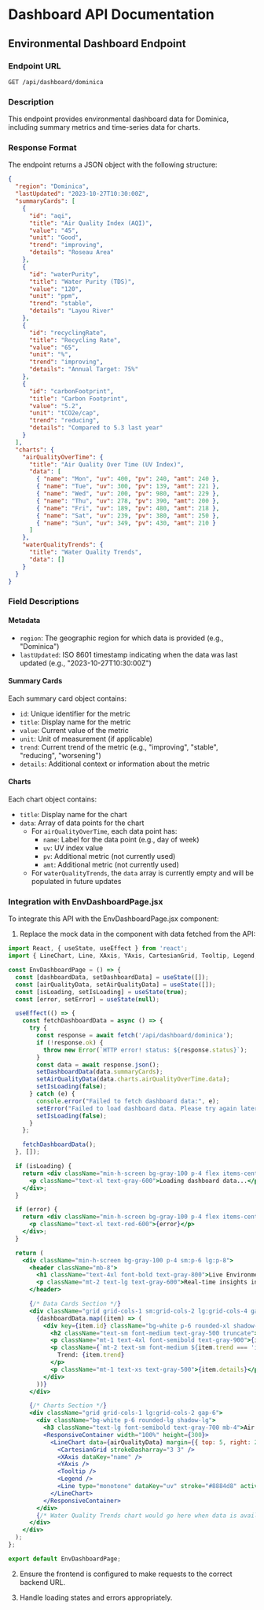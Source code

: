 # Dashboard API Documentation

## Environmental Dashboard Endpoint

### Endpoint URL
```
GET /api/dashboard/dominica
```

### Description
This endpoint provides environmental dashboard data for Dominica, including summary metrics and time-series data for charts.

### Response Format
The endpoint returns a JSON object with the following structure:

```json
{
  "region": "Dominica",
  "lastUpdated": "2023-10-27T10:30:00Z",
  "summaryCards": [
    { 
      "id": "aqi", 
      "title": "Air Quality Index (AQI)", 
      "value": "45", 
      "unit": "Good", 
      "trend": "improving", 
      "details": "Roseau Area" 
    },
    { 
      "id": "waterPurity", 
      "title": "Water Purity (TDS)", 
      "value": "120", 
      "unit": "ppm", 
      "trend": "stable", 
      "details": "Layou River" 
    },
    { 
      "id": "recyclingRate", 
      "title": "Recycling Rate", 
      "value": "65", 
      "unit": "%", 
      "trend": "improving", 
      "details": "Annual Target: 75%" 
    },
    { 
      "id": "carbonFootprint", 
      "title": "Carbon Footprint", 
      "value": "5.2", 
      "unit": "tCO2e/cap", 
      "trend": "reducing", 
      "details": "Compared to 5.3 last year" 
    }
  ],
  "charts": {
    "airQualityOverTime": {
      "title": "Air Quality Over Time (UV Index)",
      "data": [
        { "name": "Mon", "uv": 400, "pv": 240, "amt": 240 },
        { "name": "Tue", "uv": 300, "pv": 139, "amt": 221 },
        { "name": "Wed", "uv": 200, "pv": 980, "amt": 229 },
        { "name": "Thu", "uv": 278, "pv": 390, "amt": 200 },
        { "name": "Fri", "uv": 189, "pv": 480, "amt": 218 },
        { "name": "Sat", "uv": 239, "pv": 380, "amt": 250 },
        { "name": "Sun", "uv": 349, "pv": 430, "amt": 210 }
      ]
    },
    "waterQualityTrends": {
      "title": "Water Quality Trends",
      "data": []
    }
  }
}
```

### Field Descriptions

#### Metadata
- `region`: The geographic region for which data is provided (e.g., "Dominica")
- `lastUpdated`: ISO 8601 timestamp indicating when the data was last updated (e.g., "2023-10-27T10:30:00Z")

#### Summary Cards
Each summary card object contains:
- `id`: Unique identifier for the metric
- `title`: Display name for the metric
- `value`: Current value of the metric
- `unit`: Unit of measurement (if applicable)
- `trend`: Current trend of the metric (e.g., "improving", "stable", "reducing", "worsening")
- `details`: Additional context or information about the metric

#### Charts
Each chart object contains:
- `title`: Display name for the chart
- `data`: Array of data points for the chart
  - For `airQualityOverTime`, each data point has:
    - `name`: Label for the data point (e.g., day of week)
    - `uv`: UV index value
    - `pv`: Additional metric (not currently used)
    - `amt`: Additional metric (not currently used)
  - For `waterQualityTrends`, the `data` array is currently empty and will be populated in future updates

### Integration with EnvDashboardPage.jsx

To integrate this API with the EnvDashboardPage.jsx component:

1. Replace the mock data in the component with data fetched from the API:

```jsx
import React, { useState, useEffect } from 'react';
import { LineChart, Line, XAxis, YAxis, CartesianGrid, Tooltip, Legend, ResponsiveContainer } from 'recharts';

const EnvDashboardPage = () => {
  const [dashboardData, setDashboardData] = useState([]);
  const [airQualityData, setAirQualityData] = useState([]);
  const [isLoading, setIsLoading] = useState(true);
  const [error, setError] = useState(null);

  useEffect(() => {
    const fetchDashboardData = async () => {
      try {
        const response = await fetch('/api/dashboard/dominica');
        if (!response.ok) {
          throw new Error(`HTTP error! status: ${response.status}`);
        }
        const data = await response.json();
        setDashboardData(data.summaryCards);
        setAirQualityData(data.charts.airQualityOverTime.data);
        setIsLoading(false);
      } catch (e) {
        console.error("Failed to fetch dashboard data:", e);
        setError("Failed to load dashboard data. Please try again later.");
        setIsLoading(false);
      }
    };

    fetchDashboardData();
  }, []);

  if (isLoading) {
    return <div className="min-h-screen bg-gray-100 p-4 flex items-center justify-center">
      <p className="text-xl text-gray-600">Loading dashboard data...</p>
    </div>;
  }

  if (error) {
    return <div className="min-h-screen bg-gray-100 p-4 flex items-center justify-center">
      <p className="text-xl text-red-600">{error}</p>
    </div>;
  }

  return (
    <div className="min-h-screen bg-gray-100 p-4 sm:p-6 lg:p-8">
      <header className="mb-8">
        <h1 className="text-4xl font-bold text-gray-800">Live Environmental Dashboard</h1>
        <p className="mt-2 text-lg text-gray-600">Real-time insights into key environmental indicators.</p>
      </header>

      {/* Data Cards Section */}
      <div className="grid grid-cols-1 sm:grid-cols-2 lg:grid-cols-4 gap-6 mb-8">
        {dashboardData.map((item) => (
          <div key={item.id} className="bg-white p-6 rounded-xl shadow-lg hover:shadow-2xl transition-shadow duration-300 ease-in-out">
            <h2 className="text-sm font-medium text-gray-500 truncate">{item.title}</h2>
            <p className="mt-1 text-4xl font-semibold text-gray-900">{item.value} <span className="text-xl font-medium text-gray-600">{item.unit}</span></p>
            <p className={`mt-2 text-sm font-medium ${item.trend === 'improving' ? 'text-green-600' : item.trend === 'reducing' ? 'text-green-600' : 'text-yellow-600'}`}>
              Trend: {item.trend}
            </p>
            <p className="mt-1 text-xs text-gray-500">{item.details}</p>
          </div>
        ))}
      </div>

      {/* Charts Section */}
      <div className="grid grid-cols-1 lg:grid-cols-2 gap-6">
        <div className="bg-white p-6 rounded-lg shadow-lg">
          <h3 className="text-lg font-semibold text-gray-700 mb-4">Air Quality Over Time (UV Index)</h3>
          <ResponsiveContainer width="100%" height={300}>
            <LineChart data={airQualityData} margin={{ top: 5, right: 20, left: -20, bottom: 5 }}>
              <CartesianGrid strokeDasharray="3 3" />
              <XAxis dataKey="name" />
              <YAxis />
              <Tooltip />
              <Legend />
              <Line type="monotone" dataKey="uv" stroke="#8884d8" activeDot={{ r: 8 }} />
            </LineChart>
          </ResponsiveContainer>
        </div>
        {/* Water Quality Trends chart would go here when data is available */}
      </div>
    </div>
  );
};

export default EnvDashboardPage;
```

2. Ensure the frontend is configured to make requests to the correct backend URL.

3. Handle loading states and errors appropriately.

